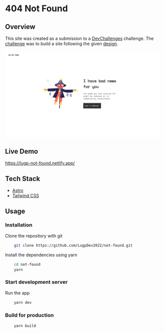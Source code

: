 # 404 Not Found

## Overview

This site was created as a submission to a [DevChallenges](https://devchallenges.io/challenges) challenge. The [challenge](https://devchallenges.io/challenges/wBunSb7FPrIepJZAg0sY) was to build a site following the given [design](https://www.figma.com/file/QeKWLNhB13zDjJzqR22TKE).

![Screenshot](./screenshot.png)

## Live Demo

https://lugp-not-found.netlify.app/

## Tech Stack

- [Astro](https://astro.build/)
- [Tailwind CSS](https://tailwindcss.com/)

## Usage

### Installation

Clone the repository with git

```bash
    git clone https://github.com/LugpDev2022/not-found.git
```

Install the dependencies using yarn

```bash
    cd not-found
    yarn
```

### Start development server

Run the app

```bash
    yarn dev
```

### Build for production

```bash
    yarn build
```
